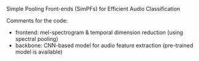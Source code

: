 Simple Pooling Front-ends (SimPFs) for Efficient Audio Classification

Comments for the code:
* frontend: mel-spectrogram & temporal dimension reduction (using spectral pooling)
* backbone: CNN-based model for audio feature extraction (pre-trained model is available)